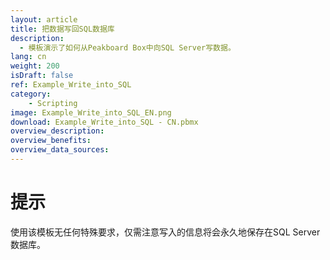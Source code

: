 ```yaml
---
layout: article
title: 把数据写回SQL数据库
description: 
  - 模板演示了如何从Peakboard Box中向SQL Server写数据。
lang: cn
weight: 200
isDraft: false
ref: Example_Write_into_SQL
category:
    - Scripting
image: Example_Write_into_SQL_EN.png
download: Example_Write_into_SQL - CN.pbmx
overview_description:
overview_benefits:
overview_data_sources: 
---
```

# 提示
使用该模板无任何特殊要求，仅需注意写入的信息将会永久地保存在SQL Server数据库。